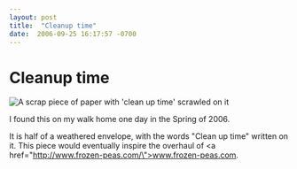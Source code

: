 ```yaml
---
layout: post
title:  "Cleanup time"
date:  2006-09-25 16:17:57 -0700
---
```


# Cleanup time

![A scrap piece of paper with 'clean up time' scrawled on it](/assets/2006-09-25-cleanup-time.jpg)

I found this on my walk home one day in the Spring of 2006.

It is half of a weathered envelope, with the words "Clean up time" written on it. This piece would eventually inspire the overhaul of <a href=\"http://www.frozen-peas.com/\">www.frozen-peas.com</a>.